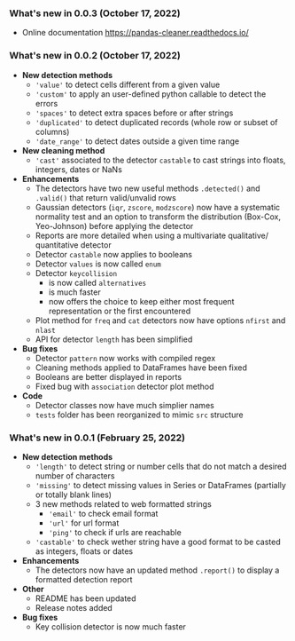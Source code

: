### What's new in 0.0.3 (October 17, 2022)
+ Online documentation https://pandas-cleaner.readthedocs.io/

### What's new in 0.0.2 (October 17, 2022)

+ **New detection methods**
    + `'value'` to detect cells different from a given value
    + ``'custom'`` to apply an user-defined python callable to detect the errors
    + ``'spaces'`` to detect extra spaces before or after strings
    + ``'duplicated'`` to detect duplicated records (whole row or subset of columns)
    + ``'date_range'`` to detect dates outside a given time range
+ **New cleaning method**
    + ``'cast'`` associated to the detector ``castable`` to cast strings into floats, integers, dates or NaNs
+ **Enhancements**
    + The detectors have two new useful methods `.detected()` and `.valid()` that return valid/unvalid rows
    + Gaussian detectors (``iqr``, ``zscore``, ``modzscore``) now have a systematic normality test and an option to transform the distribution
      (Box-Cox, Yeo-Johnson) before applying the detector
    + Reports are more detailed when using a multivariate qualitative/ quantitative detector
    + Detector ``castable`` now applies to booleans
    + Detector ``values`` is now called ``enum``
    + Detector ``keycollision`` 
        + is now called ``alternatives`` 
        + is much faster
        + now offers the choice to keep either most frequent representation or the first encountered
    + Plot method for ``freq`` and ``cat`` detectors now have options ``nfirst`` and ``nlast``
    + API for detector ``length`` has been simplified
+ **Bug fixes**
    + Detector ``pattern`` now works with compiled regex
    + Cleaning methods applied to DataFrames have been fixed
    + Booleans are better displayed in reports
    + Fixed bug with ``association`` detector plot method
+  **Code**
    + Detector classes now have much simplier names
    + ``tests`` folder has been reorganized  to mimic ``src`` structure

### What's new in 0.0.1 (February 25, 2022)

+ **New detection methods**
    + `'length'` to detect string or number cells that do not match a desired number of characters
    + `'missing'` to detect missing values in Series or DataFrames (partially or totally blank lines)
    + 3 new methods related to web formatted strings
        * `'email'` to check email format
        * `'url'` for url format
        * `'ping'` to check if urls are reachable
    + `'castable'` to check wether string have a good format to be casted as integers, floats or dates
+ **Enhancements**
    + The detectors now have an updated method `.report()` to display a formatted detection report
+ **Other**
    + README has been updated
    + Release notes added
+ **Bug fixes**
    + Key collision detector is now much faster

